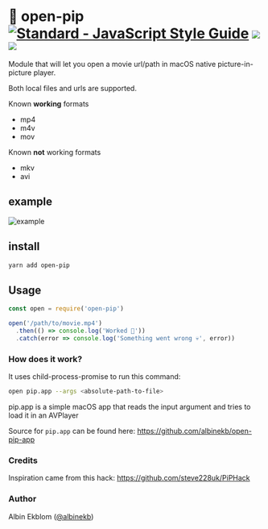# 🎥 open-pip [![Standard - JavaScript Style Guide](https://img.shields.io/badge/code_style-standard-brightgreen.svg)](https://standardjs.com) ![](https://img.shields.io/npm/dm/open-pip.svg) ![](https://img.shields.io/npm/v/open-pip.svg)


Module that will let you open a movie url/path in macOS native picture-in-picture player.

Both local files and urls are supported.

Known **working** formats
  - mp4
  - m4v
  - mov

Known **not** working formats
  - mkv
  - avi

## example

![example](https://cloud.githubusercontent.com/assets/5027156/24427478/535eabd6-140b-11e7-9115-951e90ccf278.gif)

## install

```sh
yarn add open-pip
```

## Usage

```js
const open = require('open-pip')

open('/path/to/movie.mp4')
  .then(() => console.log('Worked 🎉'))
  .catch(error => console.log('Something went wrong 💀', error))
```

### How does it work?

It uses child-process-promise to run this command:
```sh
open pip.app --args <absolute-path-to-file>
```

pip.app is a simple macOS app that reads the input argument and tries to load it in an AVPlayer

Source for `pip.app` can be found here: https://github.com/albinekb/open-pip-app
### Credits

Inspiration came from this hack: https://github.com/steve228uk/PiPHack

### Author

Albin Ekblom ([@albinekb](https://github.com/albinekb))
